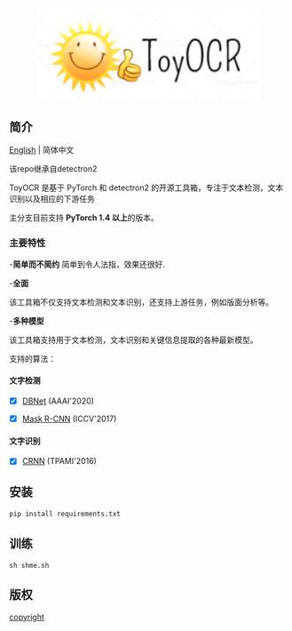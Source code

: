 <div align="center">
  <img src="resources/logo.png" width="400px"/>
</div>

## 简介

[English](/README.md) | 简体中文

该repo继承自detectron2

ToyOCR 是基于 PyTorch 和 detectron2 的开源工具箱，专注于文本检测，文本识别以及相应的下游任务

主分支目前支持 **PyTorch 1.4 以上**的版本。



### 主要特性

-**简单而不简约**
    简单到令人法指，效果还很好.

-**全面**

   该工具箱不仅支持文本检测和文本识别，还支持上游任务，例如版面分析等。

-**多种模型**

  该工具箱支持用于文本检测，文本识别和关键信息提取的各种最新模型。

支持的算法：

#### 文字检测

- [x] [DBNet](yamls/text_detection/dbnet/README.md) (AAAI'2020)
- [x] [Mask R-CNN](yamls/text_detection/maskrcnn/README.md) (ICCV'2017)




#### 文字识别 

- [x] [CRNN](yamls/text_recognition/crnn/README.md) (TPAMI'2016)


## 安装

```shell
pip install requirements.txt
```

## 训练

```
sh shme.sh
```


## 版权
[copyright](/LICENSE)

